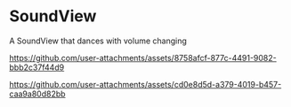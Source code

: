 # SoundView
A SoundView that dances with volume changing

https://github.com/user-attachments/assets/8758afcf-877c-4491-9082-bbb2c37f44d9

https://github.com/user-attachments/assets/cd0e8d5d-a379-4019-b457-caa9a80d82bb

